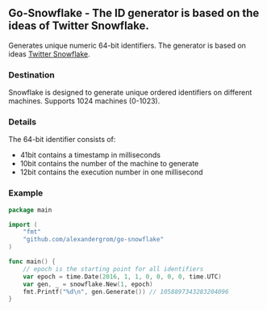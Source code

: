 
## Go-Snowflake - The ID generator is based on the ideas of Twitter Snowflake.

Generates unique numeric 64-bit identifiers. The generator is based on ideas [Twitter Snowflake](https://github.com/twitter/snowflake/).

### Destination

Snowflake is designed to generate unique ordered identifiers on different machines. Supports 1024 machines (0-1023).

### Details

The 64-bit identifier consists of:

* 41bit contains a timestamp in milliseconds
* 10bit contains the number of the machine to generate
* 12bit contains the execution number in one millisecond

### Example

```go
package main

import (
	"fmt"
    "github.com/alexandergrom/go-snowflake"
)

func main() {
	// epoch is the starting point for all identifiers
	var epoch = time.Date(2016, 1, 1, 0, 0, 0, 0, time.UTC)
	var gen, _ = snowflake.New(1, epoch)
	fmt.Printf("%d\n", gen.Generate()) // 1058897343283204096
}
```
